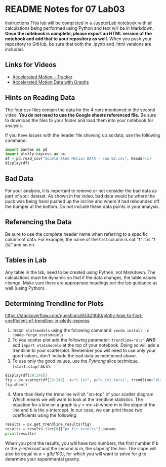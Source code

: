 # README Notes for 07 Lab03

Instructions
This lab will be completed in a JuypterLab notebook with all calculations being performed using Python and text will be in Markdown. **Once the notebook is complete, please export an HTML version of the notebook and add that to your repository as well.** When you push your repository to GitHub, be sure that both the .ipynb and .html versions are included.


## Links for Videos
* [Accelerated Motion - Tracker](https://www.youtube.com/watch?v=PSRaSouIm6M)
* [Accelerated Motion Data with Graphs](https://www.youtube.com/watch?v=tKaLO0VD7wA)


## Hints on Reading Data
The four *csv* files contain the data for the 4 runs mentioned in the second video. **You do not need to use the Google sheets referenced file.** Be sure to download the files to your folder and load them into your notebook for analysis.

If you have issues with the header file showing up as data, use the following command:
```python
import pandas as pd
import plotly.express as px
df = pd.read_csv("Accelerated Motion DATA - run 02.csv", header=1)
display(df)
```

## Bad Data
For your analysis, it is important to remove or not consider the bad data as part of your dataset. As shown in the video, bad data would be where the puck was being hand pushed up the incline and where it had rebounded off the bumper at the bottom. Do not include these data points in your analysis.

## Referencing the Data
Be sure to use the complete header name when referring to a specific column of data. For example, the name of the first column is not *"t"* it is *"t (s)"* and so on.

## Tables in Lab
Any table in the lab, need to be created using Python, not Markdown. The calculations must be dynamic so that if the data changes, the table values change. Make sure there are appropriate headings per the lab guidance as well (using Python).

## Determining Trendline for Plots
https://stackoverflow.com/questions/63341840/plotly-how-to-find-coefficient-of-trendline-in-plotly-express
1. Install `statsmodels` using the following command: `conda install -c conda-forge statsmodels`
2. To you scatter plot add the following parameter: `trendline="ols"` **AND** add `import statsmodels` at the top of your notebook. Doing so will add a trendline to your scatterplot. Remember you will need to use only your good values, don't include the bad data as mentioned above.
3. To use only the good values, use the *Pythong* slice technique, `[start:stop]` as in:
```python
display(df[29:240])
fig = px.scatter(df[29:240], x="t (s)", y="v_{x} (m/s)", trendline="ols")
fig.show()
```
4. More than likely the trendline will sit "on-top" of your scatter diagram. Which means we will want to look at the trendline statistics. The equation for a line on a graph is *y = mx +b* where m is the slope of the line and b is the y-intercept. In our case, we can print these two coefficients using the following:
```python
results = px.get_trendline_results(fig)
results = results.iloc[0]["px_fit_results"].params
print(results)
```
When you print the results, you will have two numbers, the first number if *b* or the *y-intercept* and the second is *m*, the *slope of the line*. The slope will also be equal to *a = g(h/100)*, for which you will want to solve for *g* to determine your experimental gravity.

